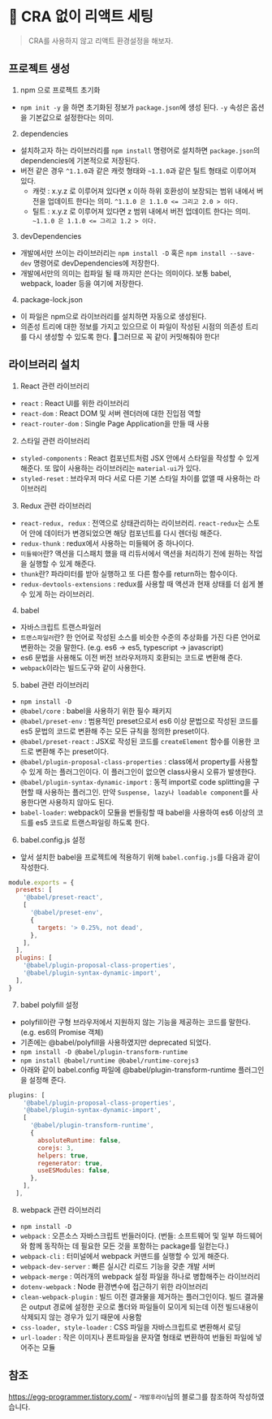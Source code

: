 # 🚀 CRA 없이 리액트 세팅

> CRA를 사용하지 않고 리액트 환경설정을 해보자.

## 프로젝트 생성

1. npm 으로 프로젝트 초기화

- `npm init -y` 을 하면 초기화된 정보가 `package.json`에 생성 된다. `-y` 속성은 옵션을 기본값으로 설정한다는 의미.

2. dependencies

- 설치하고자 하는 라이브러리를 `npm install` 명령어로 설치하면 `package.json`의 dependencies에 기본적으로 저장된다.
- 버전 같은 경우 `^1.1.0`과 같은 캐럿 형태와 `~1.1.0`과 같은 틸트 형태로 이루어져 있다.
  - 캐럿 : x.y.z 로 이루어져 있다면 x 이하 하위 호환성이 보장되는 범위 내에서 버전을 업데이트 한다는 의미. `^1.1.0 은 1.1.0 <= 그리고 2.0 > 이다.`
  - 틸트 : x.y.z 로 이루어져 있다면 z 범위 내에서 버전 업데이트 한다는 의미. `~1.1.0 은 1.1.0 <= 그리고 1.2 > 이다.`

3. devDependencies

- 개발에서만 쓰이는 라이브러리는 `npm install -D` 혹은 `npm install --save-dev` 명령어로 devDependencies에 저장한다.
- 개발에서만의 의미는 컴파일 될 때 까지만 쓴다는 의미이다. 보통 babel, webpack, loader 등을 여기에 저장한다.

4. package-lock.json

- 이 파일은 npm으로 라이브러리를 설치하면 자동으로 생성된다.
- 의존성 트리에 대한 정보를 가지고 있으므로 이 파일이 작성된 시점의 의존성 트리를 다시 생성할 수 있도록 한다. 📌그러므로 꼭 같이 커밋해줘야 한다!

## 라이브러리 설치

1. React 관련 라이브러리

- `react` : React UI를 위한 라이브러리
- `react-dom` : React DOM 및 서버 렌더러에 대한 진입점 역할
- `react-router-dom` : Single Page Application을 만들 때 사용

2. 스타일 관련 라이브러리

- `styled-components` : React 컴포넌트처럼 JSX 안에서 스타일을 작성할 수 있게 해준다. 또 많이 사용하는 라이브러리는 `material-ui`가 있다.
- `styled-reset` : 브라우저 마다 서로 다른 기본 스타일 차이를 없앨 때 사용하는 라이브러리

3. Redux 관련 라이브러리

- `react-redux, redux` : 전역으로 상태관리하는 라이브러리. `react-redux`는 스토어 안에 데이터가 변경되었으면 해당 컴포넌트를 다시 렌더링 해준다.
- `redux-thunk` : redux에서 사용하는 미들웨어 중 하나이다.
- `미들웨어`란? 액션을 디스패치 했을 때 리듀서에서 액션을 처리하기 전에 원하는 작업을 실행할 수 있게 해준다.
- `thunk`란? 파라미터를 받아 실행하고 또 다른 함수를 return하는 함수이다.
- `redux-devtools-extensions` : redux를 사용할 때 액션과 현재 상태를 더 쉽게 볼 수 있게 하는 라이브러리.

4. babel

- 자바스크립트 트랜스파일러
- `트랜스파일러`란? 한 언어로 작성된 소스를 비슷한 수준의 추상화를 가진 다른 언어로 변환하는 것을 말한다. (e.g. es6 -> es5, typescript -> javascript)
- es6 문법을 사용해도 이전 버전 브라우저까지 호환되는 코드로 변환해 준다.
- `webpack`이라는 빌드도구와 같이 사용한다.

5. babel 관련 라이브러리

- `npm install -D`
- `@babel/core` : babel을 사용하기 위한 필수 패키지
- `@babel/preset-env` : 범용적인 preset으로서 es6 이상 문법으로 작성된 코드를 es5 문법의 코드로 변환해 주는 모든 규칙을 정의한 preset이다.
- `@babel/preset-react` : JSX로 작성된 코드를 `createElement` 함수를 이용한 코드로 변환해 주는 preset이다.
- `@babel/plugin-proposal-class-properties` : class에서 property를 사용할 수 있게 하는 플러그인이다. 이 플러그인이 없으면 class사용시 오류가 발생한다.
- `@babel/plugin-syntax-dynamic-import` : 동적 import로 code splitting을 구현할 때 사용하는 플러그인. 만약 `Suspense, lazy나 loadable component`를 사용한다면 사용하지 않아도 된다.
- `babel-loader`: webpack이 모듈을 번들링할 때 babel을 사용하여 es6 이상의 코드를 es5 코드로 트랜스파일링 하도록 한다.

6. babel.config.js 설정

- 앞서 설치한 babel을 프로젝트에 적용하기 위해 `babel.config.js`를 다음과 같이 작성한다.

```javascript
module.exports = {
  presets: [
    '@babel/preset-react',
    [
      '@babel/preset-env',
      {
        targets: '> 0.25%, not dead',
      },
    ],
  ],
  plugins: [
    '@babel/plugin-proposal-class-properties',
    '@babel/plugin-syntax-dynamic-import',
  ],
}
```

7. babel polyfill 설정

- polyfill이란 구형 브라우저에서 지원하지 않는 기능을 제공하는 코드를 말한다. (e.g. es6의 Promise 객체)
- 기존에는 @babel/polyfill을 사용하였지만 deprecated 되었다.
- `npm install -D @babel/plugin-transform-runtime`
- `npm install @babel/runtime @babel/runtime-corejs3`
- 아래와 같이 babel.config 파일에 @babel/plugin-transform-runtime 플러그인을 설정해 준다.

```javascript
plugins: [
    '@babel/plugin-proposal-class-properties',
    '@babel/plugin-syntax-dynamic-import',
    [
      '@babel/plugin-transform-runtime',
      {
        absoluteRuntime: false,
        corejs: 3,
        helpers: true,
        regenerator: true,
        useESModules: false,
      },
    ],
  ],
```

8. webpack 관련 라이브러리

- `npm install -D`
- `webpack` : 오픈소스 자바스크립트 번들러이다. (번들: 소프트웨어 및 일부 하드웨어와 함께 동작하는 데 필요한 모든 것을 포함하는 package를 일컫는다.)
- `webpack-cli` : 터미널에서 webpack 커맨드를 실행할 수 있게 해준다.
- `webpack-dev-server` : 빠른 실시간 리로드 기능을 갖춘 개발 서버
- `webpack-merge` : 여러개의 webpack 설정 파일을 하나로 병합해주는 라이브러리
- `dotenv-webpack` : Node 환경변수에 접근하기 위한 라이브러리
- `clean-webpack-plugin` : 빌드 이전 결과물을 제거하는 플러그인이다. 빌드 결과물은 output 경로에 설정한 곳으로 폴더와 파일들이 모이게 되는데 이전 빌드내용이 삭제되지 않는 경우가 있기 때문에 사용함
- `css-loader, style-loader` : CSS 파일을 자바스크립트로 변환해서 로딩
- `url-loader` : 작은 이미지나 폰트파일을 문자열 형태로 변환하여 번들된 파일에 넣어주는 모듈

## 참조

<https://egg-programmer.tistory.com/> - `개발후라이`님의 블로그를 참조하여 작성하였습니다.
